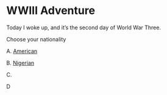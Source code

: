 # WWIII Adventure
Today I woke up, and it’s the second day of World War Three.

Choose your nationality

A. [American](/a.md)

B. [Nigerian](/b.md)

C.

D